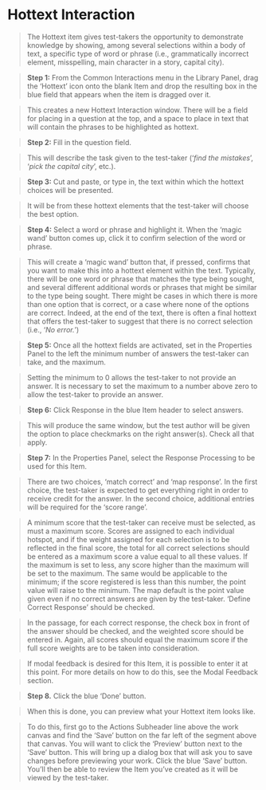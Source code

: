 # Hottext Interaction

>The Hottext item gives test-takers the opportunity to demonstrate knowledge by showing, among several selections within a body of text, a specific type of word or phrase (i.e., grammatically incorrect element, misspelling, main character in a story, capital city).

>**Step 1:** From the Common Interactions menu in the Library Panel, drag the ‘Hottext’ icon onto the blank Item and drop the resulting box in the blue field that appears when the item is dragged over it.

>This creates a new Hottext Interaction window. There will be a field for placing in a question at the top, and a space to place in text that will contain the phrases to be highlighted as hottext.

>**Step 2:** Fill in the question field. 

>This will describe the task given to the test-taker (‘*find the mistakes*’, ‘*pick the capital city*’, etc.).

>**Step 3:** Cut and paste, or type in, the text within which the hottext choices will be presented. 

>It will be from these hottext elements that the test-taker will choose the best option.

>**Step 4:** Select a word or phrase and highlight it. When the ‘magic wand’ button comes up, click it to confirm selection of the word or phrase.

>This will create a ‘magic wand’ button that, if pressed, confirms that you want to make this into a hottext element within the text. Typically, there will be one word or phrase that matches the type being sought, and several different additional words or phrases that might be similar to the type being sought. There might be cases in which there is more than one option that is correct, or a case where none of the options are correct. Indeed, at the end of the text, there is often a final hottext that offers the test-taker to suggest that there is no correct selection (i.e., ‘*No error.*’)

>**Step 5:** Once all the hottext fields are activated, set in the Properties Panel to the left the minimum number of answers the test-taker can take, and the maximum.

>Setting the minimum to 0 allows the test-taker to not provide an answer. It is necessary to set the maximum to a number above zero to allow the test-taker to provide an answer.

>**Step 6:** Click Response in the blue Item header to select answers. 

>This will produce the same window, but the test author will be given the option to place checkmarks on the right answer(s). Check all that apply.

>**Step 7:** In the Properties Panel, select the Response Processing to be used for this Item.

>There are two choices, ‘match correct’ and ‘map response’. In the first choice, the test-taker is expected to get everything right in order to receive credit for the answer. In the second choice, additional entries will be required for the ‘score range’. 

>A minimum score that the test-taker can receive must be selected, as must a maximum score. Scores are assigned to each individual hotspot, and if the weight assigned for each selection is to be reflected in the final score, the total for all correct selections should be entered as a maximum score a value equal to all these values. If the maximum is set to less, any score higher than the maximum will be set to the maximum. The same would be applicable to the minimum; if the score registered is less than this number, the point value will raise to the minimum. The map default is the point value given even if no correct answers are given by the test-taker. ‘Define Correct Response’ should be checked.

>In the passage, for each correct response, the check box in front of the answer should be checked, and the weighted score should be entered in. Again, all scores should equal the maximum score if the full score weights are to be taken into consideration. 

>If modal feedback is desired for this Item, it is possible to enter it at this point. For more details on how to do this, see the Modal Feedback section.

>**Step 8.** Click the blue ‘Done’ button.

>When this is done, you can preview what your Hottext item looks like.

>To do this, first go to the Actions Subheader line above the work canvas and find the ‘Save’ button on the far left of the segment above that canvas. You will want to click the ‘Preview’ button next to the ‘Save’ button. This will bring up a dialog box that will ask you to save changes before previewing your work. Click the blue ‘Save’ button. You’ll then be able to review the Item you’ve created as it will be viewed by the test-taker.
